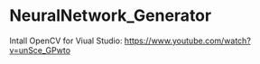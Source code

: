 # NeuralNetwork_Generator

Intall OpenCV for Viual Studio: https://www.youtube.com/watch?v=unSce_GPwto
